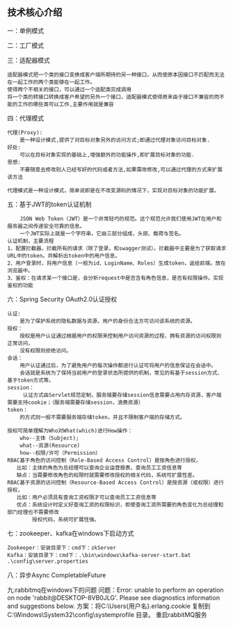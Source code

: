 ## 技术核心介绍

一：单例模式

二：工厂模式

三：适配器模式
````text
适配器模式把一个类的接口变换成客户端所期待的另一种接口，从而使原本因接口不匹配而无法在一起工作的两个类能够在一起工作。
使得两个不相关的接口，可以通过一个适配类完成调用
将一个类的转接口转换成客户希望的另外一个接口，适配器模式使得原来由于接口不兼容的而不能的工作的哪些类可以工作,主要作用就是兼容

````
四：代理模式
```text
代理(Proxy):
    是一种设计模式,提供了对目标对象另外的访问方式;即通过代理对象访问目标对象.
好处:
    可以在目标对象实现的基础上,增强额外的功能操作,即扩展目标对象的功能.
思想:
    不要随意去修改别人已经写好的代码或者方法,如果需改修改,可以通过代理的方式来扩展该方法

代理模式是一种设计模式，简单说即是在不改变源码的情况下，实现对目标对象的功能扩展。
```

五：基于JWT的token认证机制
```text
    JSON Web Token（JWT）是一个非常轻巧的规范。这个规范允许我们使用JWT在用户和服务器之间传递安全可靠的信息。
    一个JWT实际上就是一个字符串，它由三部分组成，头部、载荷与签名。
认证机制，主要流程
1、配置拦截器，拦截所有的请求（除了登录，和swagger测试）。拦截器中主要是为了获取请求URL中的token。并解析出token中的用户信息。
2、用户登录时，将用户信息（一般为id、LoginName、Roles）生成token，返给前端。放在浏览器中。
3、鉴权：在请求某一个接口是，会分析request中是否含有角色信息，是否有权限操作。实现鉴权的功能
```
六：Spring Security OAuth2.0认证授权
```text
认证:
    是为了保护系统的隐私数据与资源，用户的身份合法方可访问该系统的资源。
授权：
    授权是用户认证通过根据用户的权限来控制用户访问资源的过程，拥有资源的访问权限则正常访问，
    没有权限则拒绝访问。    
会话：
    用户认证通过后，为了避免用户的每次操作都进行认证可将用户的信息保证在会话中。
    会话就是系统为了保持当前用户的登录状态所提供的机制，常见的有基于session方式、基于token方式等。
session：
     认证方式由Servlet规范定制，服务端要存储session信息需要占用内存资源，客户端需要支持cookie；（服务端需要存储session，浪费资源）
token：
    的方式则一般不需要服务端存储token，并且不限制客户端的存储方式。
    
授权可简单理解为Who对What(which)进行How操作：
    who--主体（Subject);
    what--资源(Resource)
    how--权限/许可（Permission）
RBAC基于角色的访问控制（Role-Based Access Control）是按角色进行授权，
   比如：主体的角色为总经理可以查询企业运营报表，查询员工工资信息等
   缺点：当需要修改角色的权限时就需要修改授权的相关代码，系统可扩展性差。
RBAC基于资源的访问控制（Resource-Based Access Control）是按资源（或权限）进行授权，
   比如：用户必须具有查询工资权限才可以查询员工工资信息等
   优点：系统设计时定义好查询工资的权限标识，即使查询工资所需要的角色变化为总经理和部门经理也不需要修改
        授权代码，系统可扩展性强。
```
七：zookeeper、kafka在windows下启动方式
```text
Zookeeper：安装目录下：cmd下：zkServer
Kafka：安装目录下：cmd下：.\bin\windows\kafka-server-start.bat .\config\server.properties
```
八：异步Async
CompletableFuture

九:rabbitmq在windows下的问题
问题：Error: unable to perform an operation on node 'rabbit@DESKTOP-8VB0JLG'. Please see diagnostics information and suggestions below.
方案：将C:\Users\{用户名}\.erlang.cookie 复制到 C:\Windows\System32\config\systemprofile 目录。
      重启rabbitMQ服务





